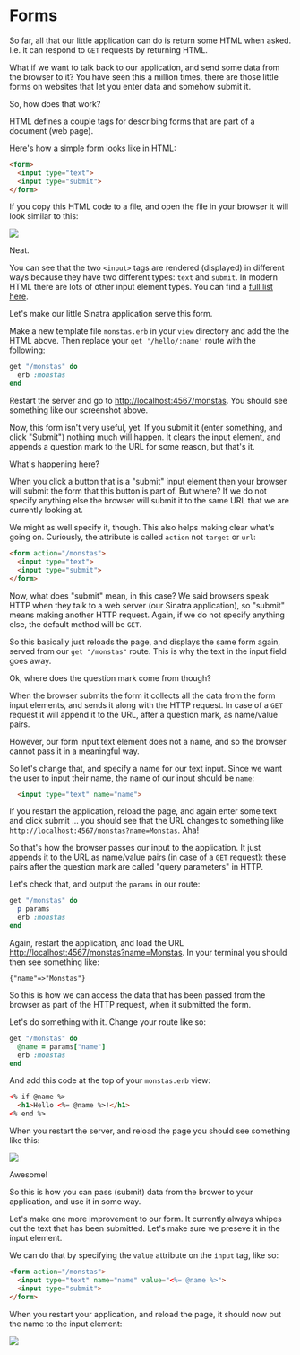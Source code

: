 # Forms

So far, all that our little application can do is return some HTML when asked.
I.e. it can respond to `GET` requests by returning HTML.

What if we want to talk back to our application, and send some data from the
browser to it? You have seen this a million times, there are those little forms
on websites that let you enter data and somehow submit it.

So, how does that work?

HTML defines a couple tags for describing forms that are part of a document
(web page).

Here's how a simple form looks like in HTML:

```html
<form>
  <input type="text">
  <input type="submit">
</form>
```

If you copy this HTML code to a file, and open the file in your browser it will
look similar to this:

<img src="/assets/images/10-forms_1.png">

Neat.

You can see that the two `<input>` tags are rendered (displayed) in different
ways because they have two different types: `text` and `submit`. In modern HTML
there are lots of other input element types. You can find a
<a href="https://developer.mozilla.org/en-US/docs/Web/HTML/Element/input">full list here</a>.

Let's make our little Sinatra application serve this form.

Make a new template file `monstas.erb` in your `view` directory and add the the
HTML above. Then replace your `get '/hello/:name'` route with the following:

```ruby
get "/monstas" do
  erb :monstas
end
```

Restart the server and go to <a href="http://localhost:4567/monstas">http://localhost:4567/monstas</a>.
You should see something like our screenshot above.

Now, this form isn't very useful, yet. If you submit it (enter something, and
click "Submit") nothing much will happen. It clears the input element, and
appends a question mark to the URL for some reason, but that's it.

What's happening here?

When you click a button that is a "submit" input element then your browser will
submit the form that this button is part of. But where? If we do not specify
anything else the browser will submit it to the same URL that we are currently
looking at.

We might as well specify it, though. This also helps making clear what's going
on. Curiously, the attribute is called `action` not `target` or `url`:

```html
<form action="/monstas">
  <input type="text">
  <input type="submit">
</form>
```

Now, what does "submit" mean, in this case? We said browsers speak HTTP when
they talk to a web server (our Sinatra application), so "submit" means making
another HTTP request. Again, if we do not specify anything else, the default
method will be `GET`.

So this basically just reloads the page, and displays the same form again,
served from our `get "/monstas"` route. This is why the text in the input field
goes away.

Ok, where does the question mark come from though?

When the browser submits the form it collects all the data from the form input
elements, and sends it along with the HTTP request. In case of a `GET` request
it will append it to the URL, after a question mark, as name/value pairs.

However, our form input text element does not a name, and so the browser cannot
pass it in a meaningful way.

So let's change that, and specify a name for our text input. Since we want
the user to input their name, the name of our input should be `name`:

```html
  <input type="text" name="name">
```

If you restart the application, reload the page, and again enter some text and
click submit ... you should see that the URL changes to something like
`http://localhost:4567/monstas?name=Monstas`. Aha!

So that's how the browser passes our input to the application. It just appends
it to the URL as name/value pairs (in case of a `GET` request): these pairs
after the question mark are called "query parameters" in HTTP.

Let's check that, and output the `params` in our route:

```ruby
get "/monstas" do
  p params
  erb :monstas
end
```

Again, restart the application, and load the URL
<a href="http://localhost:4567/monstas?name=Monstas">http://localhost:4567/monstas?name=Monstas</a>.
In your terminal you should then see something like:

```
{"name"=>"Monstas"}
```

So this is how we can access the data that has been passed from the browser as
part of the HTTP request, when it submitted the form.

Let's do something with it. Change your route like so:

```ruby
get "/monstas" do
  @name = params["name"]
  erb :monstas
end
```

And add this code at the top of your `monstas.erb` view:

```html
<% if @name %>
  <h1>Hello <%= @name %>!</h1>
<% end %>
```

When you restart the server, and reload the page you should see something like
this:

<img src="/assets/images/10-forms_2.png">

Awesome!

So this is how you can pass (submit) data from the brower to your application,
and use it in some way.

Let's make one more improvement to our form. It currently always whipes out the
text that has been submitted. Let's make sure we preseve it in the input element.

We can do that by specifying the `value` attribute on the `input` tag, like so:

```html
<form action="/monstas">
  <input type="text" name="name" value="<%= @name %>">
  <input type="submit">
</form>
```

When you restart your application, and reload the page, it should now put the
name to the input element:

<img src="/assets/images/10-forms_3.png">

